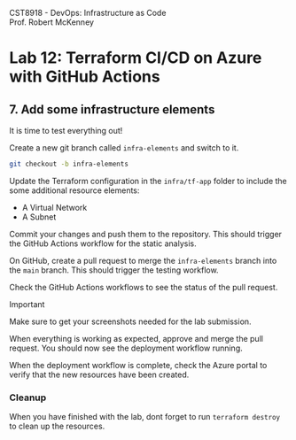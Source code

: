 CST8918 - DevOps: Infrastructure as Code  
Prof. Robert McKenney

# Lab 12: Terraform CI/CD on Azure with GitHub Actions

## 7. Add some infrastructure elements

It is time to test everything out!

Create a new git branch called `infra-elements` and switch to it.

```sh
git checkout -b infra-elements
```

Update the Terraform configuration in the `infra/tf-app` folder to include the some additional resource elements:

- A Virtual Network
- A Subnet

Commit your changes and push them to the repository. This should trigger the GitHub Actions workflow for the static analysis.

On GitHub, create a pull request to merge the `infra-elements` branch into the `main` branch. This should trigger the testing workflow.

Check the GitHub Actions workflows to see the status of the pull request.

> [!IMPORTANT]
> Make sure to get your screenshots needed for the lab submission.

When everything is working as expected, approve and merge the pull request. You should now see the deployment workflow running.

When the deployment workflow is complete, check the Azure portal to verify that the new resources have been created.

### Cleanup

When you have finished with the lab, dont forget to run `terraform destroy` to clean up the resources.

